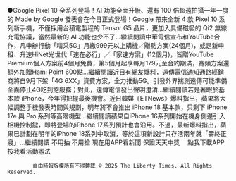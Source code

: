 ●Google Pixel 10 全系列登場！AI 功能全面升級、還有 100 倍超遠拍攝一年一度的 Made by Google 發表會在今日正式登場！Google 帶來全新 4 款 Pixel 10 系列新手機，不僅採用台積電製程的 Tensor G5 晶片，更加入具備磁吸的 Qi2 無線充電協議，當然最新的 AI 功能也少不了...繼續閱讀中華電信宣布和YouTube合作，凡申辦行動「精采5G」月繳999元以上購機／贈點方案(24個月)，或是新申租、升速HiNet光世代「速在必行」／「家速方案」(12個月)，皆贈YouTube Premium個人方案前4個月免費，第5個月起享每月179元至合約期滿，寬頻方案還額外加贈Hami Point 600點...繼續閱讀近日有網友爆料，遠傳電信通知通路經銷商將自9月下架「4G 6XX」資費方案，全力推動5G。引發外界揣測遠傳可能準備全面停止4G吃到飽服務；對此，遠傳電信發出聲明澄清...繼續閱讀若是著眼於基本款 iPhone，今年得把握最後機會。近日韓媒《ETNews》爆料指出，蘋果將大幅調整手機發表時間與規劃，明年將不會推出 iPhone 18 基本款，只剩下 iPhone 17e 與 Pro 系列等高階機型...繼續閱讀蘋果自iPhone 16系列開始在機身側邊引入相機控制鍵，即將登場的iPhone 17系列預計也會沿用。不過，最新爆料指出，蘋果已計劃在明年的iPhone 18系列中取消，等於這項新設計只存活兩年就「壽終正寢」...繼續閱讀
    不用抽 不用搶 現在用APP看新聞 保證天天中獎　
    點我下載APP　
    按我看活動辦法

            自由時報版權所有不得轉載 © 2025 The Liberty Times. All Rights Reserved.
